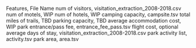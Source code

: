 Features, File Name
num of visitors, visitation_extraction_2008-2018.csv
num of motels, WIP
num of hotels, WIP
camping capacity, campsite.tsv
total miles of trails, TBD
parking capacity, TBD
average accommodation cost, WIP
park entrance/pass fee, entrance_fee_pass.tsv
flight cost, optional
average days of stay, visitation_extraction_2008-2018.csv
park activity list, activity.tsv
park area, area.tsv
